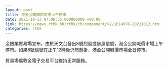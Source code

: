 ```yaml
---
layout: post
title: 港金公開喊價市場上午停市
date: 2021-10-13 07:06:55.000000000 +08:00
link: https://news.rthk.hk/rthk/ch/component/k2/1614976-20211013.htm
categories: rthk
---
```


金銀業貿易場宣布，由於天文台發出8號烈風或暴風信號，港金公開喊價市場上午停市。如果8號信號在正午12時後仍然懸掛，港金公開喊價市場全日停市。

貿易場倫敦金電子交易平台維持正常服務。
